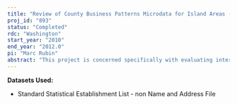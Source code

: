 ```yaml
---
title: "Review of County Business Patterns Microdata for Island Areas (EPCD-453)"
proj_id: "893"
status: "Completed"
rdc: "Washington"
start_year: "2010"
end_year: "2012.0"
pi: "Marc Rubin"
abstract: "This project is concerned specifically with evaluating internal microdata for island areas that are U.S. possessions (Northern Marianas, Guam, U.S. Virgin Islands, American Samoa) to determine whether the published tabulations accurately reflect the underlying relationships in the microdata.  Any discrepancies will be reported to the program area as well as the Bureau of Economic Analysis for input into BEA's GDP estimates for the affected sectors and geographical units."
---
```


**Datasets Used:**

  - Standard Statistical Establishment List - non Name and Address File 

